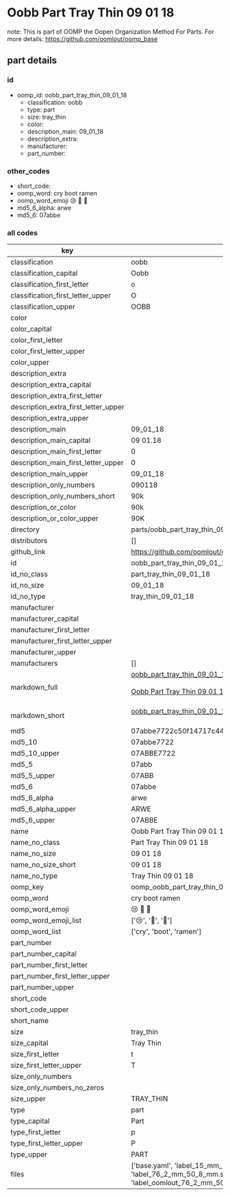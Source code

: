 # Oobb Part Tray Thin 09 01 18  

note: This is part of OOMP the Oopen Organization Method For Parts. For more details: https://github.com/oomlout/oomp_base

##  part details





### id
* oomp_id: oobb_part_tray_thin_09_01_18
  * classification: oobb
  * type: part
  * size: tray_thin
  * color: 
  * description_main: 09_01_18
  * description_extra: 
  * manufacturer: 
  * part_number: 

### other_codes
* short_code: 
* oomp_word: cry boot ramen
* oomp_word_emoji :cry: :boot: :ramen:
* md5_6_alpha: arwe
* md5_6: 07abbe

### all codes 
| key | value |  
| --- | --- |  
| classification | oobb |  
| classification_capital | Oobb |  
| classification_first_letter | o |  
| classification_first_letter_upper | O |  
| classification_upper | OOBB |  
| color |  |  
| color_capital |  |  
| color_first_letter |  |  
| color_first_letter_upper |  |  
| color_upper |  |  
| description_extra |  |  
| description_extra_capital |  |  
| description_extra_first_letter |  |  
| description_extra_first_letter_upper |  |  
| description_extra_upper |  |  
| description_main | 09_01_18 |  
| description_main_capital | 09 01.18 |  
| description_main_first_letter | 0 |  
| description_main_first_letter_upper | 0 |  
| description_main_upper | 09_01_18 |  
| description_only_numbers | 090118 |  
| description_only_numbers_short | 90k |  
| description_or_color | 90k |  
| description_or_color_upper | 90K |  
| directory | parts/oobb_part_tray_thin_09_01_18 |  
| distributors | [] |  
| github_link | https://github.com/oomlout/oomlout_oomp_part_src/tree/main/parts/oobb_part_tray_thin_09_01_18/working |  
| id | oobb_part_tray_thin_09_01_18 |  
| id_no_class | part_tray_thin_09_01_18 |  
| id_no_size | 09_01_18 |  
| id_no_type | tray_thin_09_01_18 |  
| manufacturer |  |  
| manufacturer_capital |  |  
| manufacturer_first_letter |  |  
| manufacturer_first_letter_upper |  |  
| manufacturer_upper |  |  
| manufacturers | [] |  
| markdown_full | [oobb_part_tray_thin_09_01_18](https://github.com/oomlout/oomlout_oomp_part_src/tree/main/parts/oobb_part_tray_thin_09_01_18/working)<br>[](https://github.com/oomlout/oomlout_oomp_part_src/tree/main/parts/oobb_part_tray_thin_09_01_18/working)<br>[Oobb Part Tray Thin 09 01 18](https://github.com/oomlout/oomlout_oomp_part_src/tree/main/parts/oobb_part_tray_thin_09_01_18/working)<br><br> |  
| markdown_short | [oobb_part_tray_thin_09_01_18](https://github.com/oomlout/oomlout_oomp_part_src/tree/main/parts/oobb_part_tray_thin_09_01_18/working)<br><br> |  
| md5 | 07abbe7722c50f14717c44d529b60e45 |  
| md5_10 | 07abbe7722 |  
| md5_10_upper | 07ABBE7722 |  
| md5_5 | 07abb |  
| md5_5_upper | 07ABB |  
| md5_6 | 07abbe |  
| md5_6_alpha | arwe |  
| md5_6_alpha_upper | ARWE |  
| md5_6_upper | 07ABBE |  
| name | Oobb Part Tray Thin 09 01 18 |  
| name_no_class | Part Tray Thin 09 01 18 |  
| name_no_size | 09 01 18 |  
| name_no_size_short | 09 01 18 |  
| name_no_type | Tray Thin 09 01 18 |  
| oomp_key | oomp_oobb_part_tray_thin_09_01_18 |  
| oomp_word | cry boot ramen |  
| oomp_word_emoji | :cry: :boot: :ramen: |  
| oomp_word_emoji_list | [':cry:', ':boot:', ':ramen:'] |  
| oomp_word_list | ['cry', 'boot', 'ramen'] |  
| part_number |  |  
| part_number_capital |  |  
| part_number_first_letter |  |  
| part_number_first_letter_upper |  |  
| part_number_upper |  |  
| short_code |  |  
| short_code_upper |  |  
| short_name |  |  
| size | tray_thin |  
| size_capital | Tray Thin |  
| size_first_letter | t |  
| size_first_letter_upper | T |  
| size_only_numbers |  |  
| size_only_numbers_no_zeros |  |  
| size_upper | TRAY_THIN |  
| type | part |  
| type_capital | Part |  
| type_first_letter | p |  
| type_first_letter_upper | P |  
| type_upper | PART |  
| files | ['base.yaml', 'label_15_mm_30_mm.pdf', 'label_15_mm_30_mm.svg', 'label_76_2_mm_50_8_mm.pdf', 'label_76_2_mm_50_8_mm.svg', 'label_oomlout_76_2_mm_50_8_mm.pdf', 'label_oomlout_76_2_mm_50_8_mm.svg', 'readme.md', 'working.json', 'working.yaml'] |  
